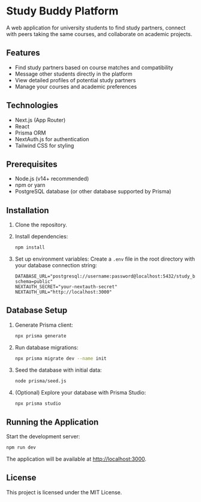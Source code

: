 # Study Buddy Platform

A web application for university students to find study partners, connect with peers taking the same courses, and collaborate on academic projects.

## Features

- Find study partners based on course matches and compatibility
- Message other students directly in the platform
- View detailed profiles of potential study partners
- Manage your courses and academic preferences

## Technologies

- Next.js (App Router)
- React
- Prisma ORM
- NextAuth.js for authentication
- Tailwind CSS for styling

## Prerequisites

- Node.js (v14+ recommended)
- npm or yarn
- PostgreSQL database (or other database supported by Prisma)

## Installation

1. Clone the repository.

2. Install dependencies:
   ```bash
   npm install
   ```

3. Set up environment variables:
   Create a `.env` file in the root directory with your database connection string:
   ```
   DATABASE_URL="postgresql://username:password@localhost:5432/study_buddy_db?schema=public"
   NEXTAUTH_SECRET="your-nextauth-secret"
   NEXTAUTH_URL="http://localhost:3000"
   ```

## Database Setup

1. Generate Prisma client:
   ```bash
   npx prisma generate
   ```

2. Run database migrations:
   ```bash
   npx prisma migrate dev --name init
   ```

3. Seed the database with initial data:
   ```bash
   node prisma/seed.js
   ```

4. (Optional) Explore your database with Prisma Studio:
   ```bash
   npx prisma studio
   ```

## Running the Application

Start the development server:
```bash
npm run dev
```

The application will be available at [http://localhost:3000](http://localhost:3000).

## License

This project is licensed under the MIT License.